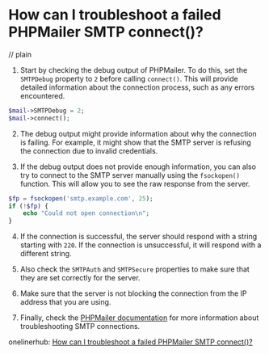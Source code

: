 # How can I troubleshoot a failed PHPMailer SMTP connect()?
// plain

1. Start by checking the debug output of PHPMailer. To do this, set the `SMTPDebug` property to `2` before calling `connect()`. This will provide detailed information about the connection process, such as any errors encountered.

```php
$mail->SMTPDebug = 2;
$mail->connect();
```

2. The debug output might provide information about why the connection is failing. For example, it might show that the SMTP server is refusing the connection due to invalid credentials.

3. If the debug output does not provide enough information, you can also try to connect to the SMTP server manually using the `fsockopen()` function. This will allow you to see the raw response from the server.

```php
$fp = fsockopen('smtp.example.com', 25);
if (!$fp) {
    echo "Could not open connection\n";
}
```

4. If the connection is successful, the server should respond with a string starting with `220`. If the connection is unsuccessful, it will respond with a different string.

5. Also check the `SMTPAuth` and `SMTPSecure` properties to make sure that they are set correctly for the server.

6. Make sure that the server is not blocking the connection from the IP address that you are using.

7. Finally, check the [PHPMailer documentation](https://github.com/PHPMailer/PHPMailer) for more information about troubleshooting SMTP connections.

onelinerhub: [How can I troubleshoot a failed PHPMailer SMTP connect()?](https://onelinerhub.com/phpmailer/how-can-i-troubleshoot-a-failed-phpmailer-smtp-connect--)
